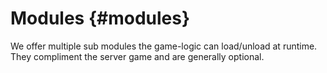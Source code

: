 # Modules {#modules}

We offer multiple sub modules the game-logic can load/unload at runtime.
They compliment the server game and are generally optional.
